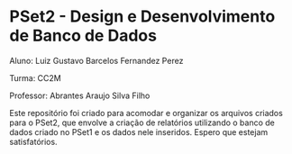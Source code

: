 # PSet2 - Design e Desenvolvimento de Banco de Dados

Aluno: Luiz Gustavo Barcelos Fernandez Perez

Turma: CC2M

Professor: Abrantes Araujo Silva Filho



Este repositório foi criado para acomodar e organizar os arquivos criados para o PSet2, que envolve a criação de relatórios utilizando o banco de dados criado no PSet1 e os dados nele inseridos. Espero que estejam satisfatórios.
